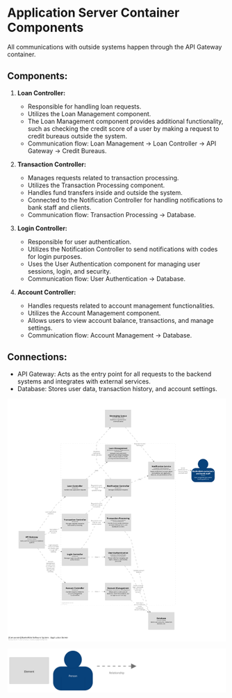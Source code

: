 # Application Server Container Components

All communications with outside systems happen through the API Gateway container.

## Components:

1. **Loan Controller:**
   - Responsible for handling loan requests.
   - Utilizes the Loan Management component.
   - The Loan Management component provides additional functionality, such as checking the credit score of a user by making a request to credit bureaus outside the system.
   - Communication flow: Loan Management -> Loan Controller -> API Gateway -> Credit Bureaus.

2. **Transaction Controller:**
   - Manages requests related to transaction processing.
   - Utilizes the Transaction Processing component.
   - Handles fund transfers inside and outside the system.
   - Connected to the Notification Controller for handling notifications to bank staff and clients.
   - Communication flow: Transaction Processing -> Database.

3. **Login Controller:**
   - Responsible for user authentication.
   - Utilizes the Notification Controller to send notifications with codes for login purposes.
   - Uses the User Authentication component for managing user sessions, login, and security.
   - Communication flow: User Authentication -> Database.

4. **Account Controller:**
   - Handles requests related to account management functionalities.
   - Utilizes the Account Management component.
   - Allows users to view account balance, transactions, and manage settings.
   - Communication flow: Account Management -> Database.

## Connections:
- API Gateway: Acts as the entry point for all requests to the backend systems and integrates with external services.
- Database: Stores user data, transaction history, and account settings.

![structurizr-ComponentDiagramForApplicationServer](structurizr-ComponentDiagramForApplicationServer.png)

![structurizr-ComponentDiagramForApplicationServer-key](structurizr-ComponentDiagramForApplicationServer-key.png)

